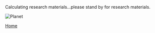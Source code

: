 Calculating research materials...please stand by for research materials. 

![Planet](https://github.com/jluby127/jluby127.github.io/edit/master/temp.jpg)

[Home](./)
